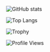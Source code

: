 ![GitHub stats](https://github-readme-stats-amber-beta-62.vercel.app/api?username=SyafaHadyan&count_private=true&show_icons=true&theme=dark)

![Top Langs](https://github-readme-stats-amber-beta-62.vercel.app/api/top-langs/?username=SyafaHadyan&theme=dark&langs_count=10)

![Trophy](https://github-profile-trophy.vercel.app/?username=SyafaHadyan&theme=onedark)

![Profile Views](https://komarev.com/ghpvc/?username=SyafaHadyan)
